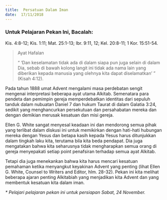 ```yaml
---
title:  Persatuan Dalam Iman
date:  17/11/2018
---
```


### Untuk Pelajaran Pekan Ini, Bacalah:
Kis. 4:8-12; Kis. 1:11; Mat. 25:1-13; Ibr. 9:11, 12; Kel. 20:8-11; 1 Kor. 15:51-54.

> <p>Ayat Hafalan</p>
> “ ‘Dan keselamatan tidak ada di dalam siapa pun juga selain di dalam Dia, sebab di bawah kolong langit ini tidak ada nama lain yang diberikan kepada manusia yang olehnya kita dapat diselamatkan’ ” (Kisah 4:12).

Pada tahun 1888 umat Advent mengalami masa perdebatan sengit mengenai interpretasi beberapa ayat utama Alkitab. Semenatara para pendeta dan pemimpin gereja memperdebatkan identitas dari sepuluh tanduk dalam nubuatan Daniel 7 dan hukum Taurat di dalam Galatia 3:24, sedikit yang menghancurkan persekutuan dan persahabatan mereka dan dengan demikian merusak kesatuan dan misi gereja.

Ellen G. White sangat menyesal keadaan ini dan mendorong semua pihak yang terlibat dalam diskusi ini untuk memikirkan dengan hati-hati hubungan mereka dengan Yesus dan betapa kasih kepada Yesus harus ditunjukkan dalam tingkah laku kita, terutama bila kita beda pendapat. Dia juga mengatakan bahwa kita seharusnya tidak mengharapkan semua orang di gereja menyepakati setiap point penafsiran terhadap semua ayat Alkitab.

Tetapi dia juga menekankan bahwa kita harus mencari kesatuan pemahaman ketika menyangkut keyakinan Advent yang penting (lihat Ellen G. White, Counsel to Writers and Editor, hlm. 28-32). Pekan ini kita melihat beberapa ajaran penting Alkitabiah yang menjadikan kita Advent dan yang membentuk kesatuan kita dalam iman.

_* Pelajari pelajaran pekan ini untuk persiapan Sabat, 24 November._